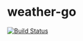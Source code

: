 # weather-go

[![Build Status](https://travis-ci.org/kf8a/weather-tap.svg)](https://travis-ci.org/kf8a/weather-tap)
